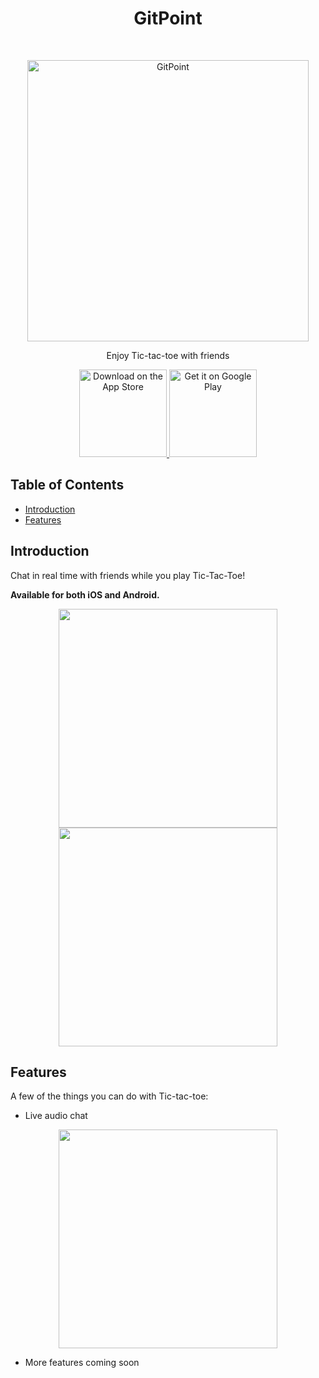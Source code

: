 <h1 align="center"> GitPoint </h1> <br>
<p align="center">
  <a href="https://github.com/asare-21/tic-tac-toe">
    <img alt="GitPoint" title="GitPoint" src="http://i.imgur.com/VShxJHs.png" width="450">
  </a>
</p>

<p align="center">
  Enjoy Tic-tac-toe with friends
</p>

<p align="center">
  <a href="https://itunes.apple.com/us/app/gitpoint/id1251245162?mt=8">
    <img alt="Download on the App Store" title="App Store" src="http://i.imgur.com/0n2zqHD.png" width="140">
  </a>

  <a href="https://play.google.com/store/apps/details?id=com.gitpoint">
    <img alt="Get it on Google Play" title="Google Play" src="http://i.imgur.com/mtGRPuM.png" width="140">
  </a>
</p>

## Table of Contents

- [Introduction](#introduction)
- [Features](#features)


## Introduction
Chat in real time with friends while you play Tic-Tac-Toe!

**Available for both iOS and Android.**

<p align="center">
  <img src = "https://user-images.githubusercontent.com/52238457/183855164-3e57842f-cc1d-4546-a956-4f159ed77f37.png" width=350>

  <img src = "https://user-images.githubusercontent.com/52238457/183855134-cdcccac2-ea71-46df-a553-3476cbf84b2a.png" width=350>
</p>

## Features

A few of the things you can do with Tic-tac-toe:

* Live audio chat 
<p align="center">
  <img src = "https://user-images.githubusercontent.com/52238457/183861768-a6f9c620-ca80-4ba1-9c38-3b9287a9599a.png" width=350>
</p>

* More features coming soon






